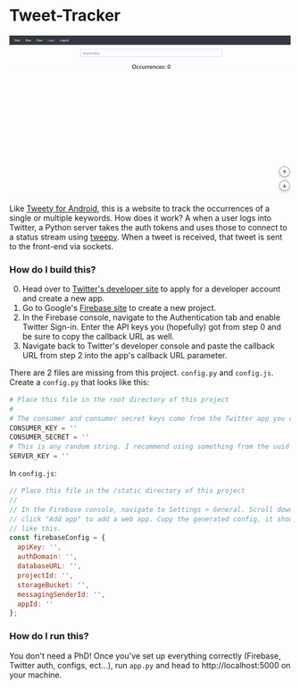 # Tweet-Tracker

![](https://github.com/ctcuff/Tweet-Tracker/blob/master/example.gif)

Like [Tweety for Android](https://github.com/ctcuff/Tweety-Android), this is a website to track the occurrences of a single or multiple keywords. How does it work? A when a user logs into Twitter, a Python server takes the auth tokens and uses those to connect to a status stream using [tweepy](https://github.com/tweepy/tweepy). When a tweet is received, that tweet is sent to the front-end via sockets.

### How do I build this?
0. Head over to [Twitter's developer site](https://developer.twitter.com/) to apply for a developer account and create a new app.
1. Go to Google's [Firebase site](https://firebase.google.com/) to create a new project.
2. In the Firebase console, navigate to the Authentication tab and enable Twitter Sign-in. Enter the API keys you (hopefully) got from step 0 and be sure to copy the callback URL as well.
3. Navigate back to Twitter's developer console and paste the callback URL from step 2 into the app's callback URL parameter.

There are 2 files are missing from this project. `config.py` and `config.js`. Create a `config.py` that looks like this:
```python
# Place this file in the root directory of this project
#
# The consumer and consumer secret keys come from the Twitter app you created
CONSUMER_KEY = ''
CONSUMER_SECRET = ''
# This is any random string. I recommend using something from the uuid library
SERVER_KEY = ''
```
In `config.js`:
```javascript
// Place this file in the /static directory of this project
//
// In the Firebase console, navigate to Settings > General. Scroll down and
// click "Add app" to add a web app. Copy the generated config, it should look
// like this.
const firebaseConfig = {
  apiKey: '',
  authDomain: '',
  databaseURL: '',
  projectId: '',
  storageBucket: '',
  messagingSenderId: '',
  appId: ''
};
```
### How do I run this?
You don't need a PhD! Once you've set up everything correctly (Firebase, Twitter auth, configs, ect...), run `app.py` and head to http://localhost:5000 on your machine.
